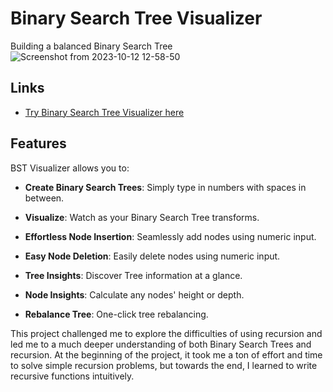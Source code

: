 # Binary Search Tree Visualizer
Building a balanced Binary Search Tree
![Screenshot from 2023-10-12 12-58-50](https://github.com/paulvu2023/Binary-Search-Tree/assets/118864214/25200a36-44b5-4909-97fb-b7a076c84354)
## Links
- [Try Binary Search Tree Visualizer here](https://paulvu2023.github.io/Binary-Search-Tree-Visualizer/)
  
## Features

BST Visualizer allows you to:

- **Create Binary Search Trees**: Simply type in numbers with spaces in between.
  
- **Visualize**: Watch as your Binary Search Tree transforms.
  
- **Effortless Node Insertion**: Seamlessly add nodes using numeric input.
  
- **Easy Node Deletion**: Easily delete nodes using numeric input.
  
- **Tree Insights**: Discover Tree information at a glance.
  
- **Node Insights**: Calculate any nodes' height or depth.
  
- **Rebalance Tree**: One-click tree rebalancing.

This project challenged me to explore the difficulties of using recursion and led me to a much deeper understanding of both Binary Search Trees and recursion. At the beginning of the project, it took me a ton of effort and time to solve simple recursion problems, but towards the end, I learned to write recursive functions intuitively.
